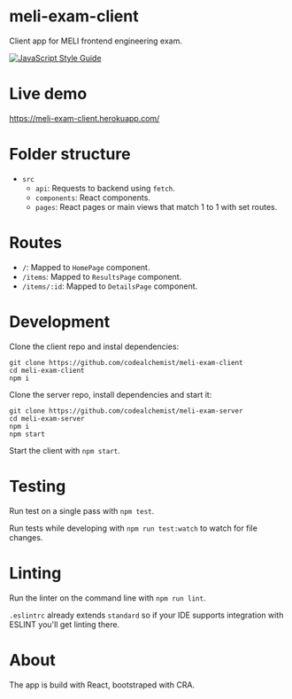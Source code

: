 # meli-exam-client

Client app for MELI frontend engineering exam.

[![JavaScript Style Guide](https://img.shields.io/badge/code_style-standard-brightgreen.svg)](https://standardjs.com)

# Live demo

https://meli-exam-client.herokuapp.com/

# Folder structure

- `src`
  - `api`: Requests to backend using `fetch`.
  - `components`: React components.
  - `pages`: React pages or main views that match 1 to 1 with set routes.

# Routes

- `/`: Mapped to `HomePage` component.
- `/items`: Mapped to `ResultsPage` component.
- `/items/:id`: Mapped to `DetailsPage` component.

# Development

Clone the client repo and instal dependencies:

```
git clone https://github.com/codealchemist/meli-exam-client
cd meli-exam-client
npm i
```

Clone the server repo, install dependencies and start it:

```
git clone https://github.com/codealchemist/meli-exam-server
cd meli-exam-server
npm i
npm start
```

Start the client with `npm start`.

# Testing

Run test on a single pass with `npm test`.

Run tests while developing with `npm run test:watch` to watch for file changes.

# Linting

Run the linter on the command line with `npm run lint`.

`.eslintrc` already extends `standard` so if your IDE supports integration with ESLINT you'll get linting there.

# About

The app is build with React, bootstraped with CRA.
